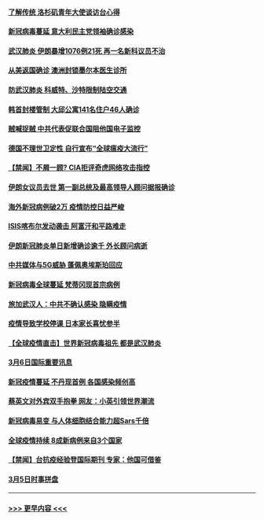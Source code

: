 #### [了解传统 洛杉矶青年大使谈访台心得](../pages/prog202/a102794378.md?t=03080631) 
#### [新冠病毒蔓延 意大利民主党领袖确诊感染](../pages/prog202/a102794368.md?t=03080631) 
#### [武汉肺炎 伊朗暴增1076例21死 再一名新科议员不治](../pages/prog202/a102794260.md?t=03080631) 
#### [从美返国确诊 澳洲封锁墨尔本医生诊所](../pages/prog202/a102794086.md?t=03080631) 
#### [防武汉肺炎 科威特、沙特限制陆空交通](../pages/prog202/a102793875.md?t=03080631) 
#### [韩首封楼管制 大邱公寓141名住户46人确诊](../pages/prog202/a102793841.md?t=03080631) 
#### [贼喊捉贼  中共代表促联合国阻他国电子监控](../pages/prog202/a102793638.md?t=03080631) 
#### [德国不理世卫定性 自行宣布“全球瘟疫大流行”](../pages/prog202/a102793673.md?t=03080631) 
#### [【禁闻】不屑一顾? CIA拒评奇虎网络攻击指控](../pages/prog202/a102793736.md?t=03080631) 
#### [伊朗女议员去世 第一副总统及最高领导人顾问据报确诊](../pages/prog202/a102793591.md?t=03080631) 
#### [海外新冠病例破2万 疫情防控日益严峻](../pages/prog202/a102793661.md?t=03080631) 
#### [ISIS喀布尔发动袭击 阿富汗和平路难走](../pages/prog202/a102793659.md?t=03080631) 
#### [伊朗新冠肺炎单日新增确诊逾千 外长顾问病逝](../pages/prog202/a102793574.md?t=03080631) 
#### [中共媒体与5G威胁 蓬佩奥埃斯珀回应](../pages/prog202/a102793514.md?t=03080631) 
#### [新冠病毒全球蔓延 梵蒂冈现首宗病例](../pages/prog202/a102793500.md?t=03080631) 
#### [旅加武汉人：中共不确认感染 隐瞒疫情](../pages/prog202/a102793446.md?t=03080631) 
#### [疫情导致学校停课 日本家长喜忧参半](../pages/prog202/a102793448.md?t=03080631) 
#### [【全球疫情直击】世界新冠病毒祖先 都是武汉肺炎](../pages/prog202/a102793272.md?t=03080631) 
#### [3月6日国际重要讯息](../pages/prog202/a102793252.md?t=03080631) 
#### [新冠疫情蔓延 不丹现首例 各国感染频创高](../pages/prog202/a102793120.md?t=03080631) 
#### [蔡英文对外宾双手抱拳 网友：小英引领世界潮流](../pages/prog202/a102793003.md?t=03080631) 
#### [新冠病毒易变 与人体细胞结合能力超Sars千倍](../pages/prog202/a102792974.md?t=03080631) 
#### [全球疫情持续 8成新病例来自3个国家](../pages/prog202/a102792857.md?t=03080631) 
#### [【禁闻】台抗疫经验登国际期刊 专家：他国可借鉴](../pages/prog202/a102792813.md?t=03080631) 
#### [3月5日时事拼盘](../pages/prog202/a102792802.md?t=03080631) 

----
#### [ >>> 更早内容 <<< ](../indexes/prog202-earlier.md)

